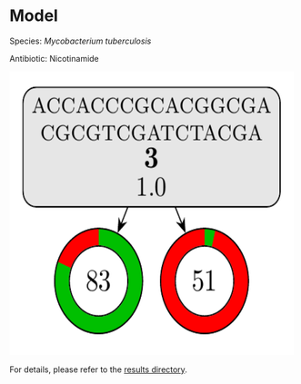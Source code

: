 
# Model

Species: *Mycobacterium tuberculosis*

Antibiotic: Nicotinamide

<img src="./model.png" width=500 height=500 />

For details, please refer to the [results directory](../../../../../results/cart_b/mycobacterium%20tuberculosis/nicotinamide/repeat_9/).

